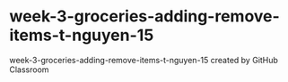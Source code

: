 # week-3-groceries-adding-remove-items-t-nguyen-15
week-3-groceries-adding-remove-items-t-nguyen-15 created by GitHub Classroom

